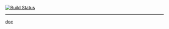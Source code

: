 [![Build Status](https://travis-ci.org/krzysztof-jusiak/di.png?branch=master)](https://travis-ci.org/krzysztof-jusiak/di) 

---

[doc](http://krzysztof-jusiak.github.com/di/doc/html)

